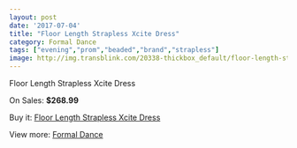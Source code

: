 ```yaml
---
layout: post
date: '2017-07-04'
title: "Floor Length Strapless Xcite Dress"
category: Formal Dance
tags: ["evening","prom","beaded","brand","strapless"]
image: http://img.transblink.com/20338-thickbox_default/floor-length-strapless-xcite-dress.jpg
---
```

Floor Length Strapless Xcite Dress

On Sales: **$268.99**
<a href="https://www.transblink.com/en/formal-dance/6419-floor-length-strapless-xcite-dress.html"><amp-img layout="responsive" width="600" height="600" src="//img.transblink.com/20338-thickbox_default/floor-length-strapless-xcite-dress.jpg" alt="Floor Length Strapless Xcite Dress 0" /></a>
<a href="https://www.transblink.com/en/formal-dance/6419-floor-length-strapless-xcite-dress.html"><amp-img layout="responsive" width="600" height="600" src="//img.transblink.com/20341-thickbox_default/floor-length-strapless-xcite-dress.jpg" alt="Floor Length Strapless Xcite Dress 1" /></a>
<a href="https://www.transblink.com/en/formal-dance/6419-floor-length-strapless-xcite-dress.html"><amp-img layout="responsive" width="600" height="600" src="//img.transblink.com/20340-thickbox_default/floor-length-strapless-xcite-dress.jpg" alt="Floor Length Strapless Xcite Dress 2" /></a>
<a href="https://www.transblink.com/en/formal-dance/6419-floor-length-strapless-xcite-dress.html"><amp-img layout="responsive" width="600" height="600" src="//img.transblink.com/20339-thickbox_default/floor-length-strapless-xcite-dress.jpg" alt="Floor Length Strapless Xcite Dress 3" /></a>

Buy it: [Floor Length Strapless Xcite Dress](https://www.transblink.com/en/formal-dance/6419-floor-length-strapless-xcite-dress.html "Floor Length Strapless Xcite Dress")

View more: [Formal Dance](https://www.transblink.com/en/6-formal-dance "Formal Dance")